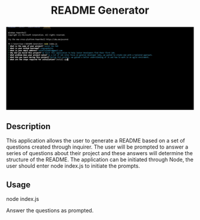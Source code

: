 # <p align ="center"> README Generator </p>

 <p align="center">
  <img src="screenshot.jpg"/>
</p>

  
  ## Description 

  This application allows the user to generate a README based on a set of questions created through inquirer. The user will be prompted to answer a series of questions about their project and these answers will determine the structure of the README. The application can be initiated through Node, the user should enter node index.js to initiate the prompts.

  ## Usage 
  
  node index.js 

  Answer the questions as prompted.

